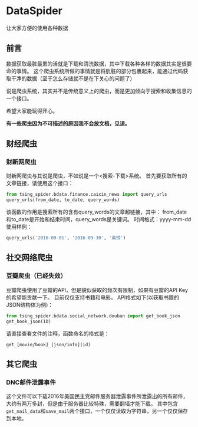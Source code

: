 # DataSpider
让大家方便的使用各种数据

## 前言
数据获取最脏最累的活就是下载和清洗数据，其中下载各种各样的数据其实是很要命的事情。
这个爬虫系统所做的事情就是将肮脏的部分包裹起来，能通过代码获取干净的数据（至于怎么存储就不是在下关心的问题了）

说是爬虫系统，其实并不是传统意义上的爬虫，而是更加倾向于搜索和收集信息的一个接口。

希望大家能玩得开心。

**有一些爬虫因为不可描述的原因我不会放文档，见谅。**

## 财经爬虫
### 财新网爬虫
财新网爬虫与其说是爬虫，不如说是一个<搜索-下载>系统。
首先要获取所有的文章链接，请使用这个接口：
```python
from tsing_spider.bdata.finance.caixin_news import query_urls
query_urls(from_date, to_date, query_words)
```
该函数的作用是搜索所有的含有query_words的文章超链接，其中：
from_date和to_date是开始和结束时间，query_words是关键词。
时间格式：yyyy-mm-dd
使用样例：
```python
query_urls('2016-09-01', '2016-09-30', '英镑')
```

## 社交网络爬虫
### 豆瓣爬虫（已经失效）
豆瓣爬虫使用了豆瓣的API，但是貌似获取的频次有限制，如果有豆瓣的API Key的希望能贡献一下。
目前仅仅支持书籍和电影。
API格式如下(以获取书籍的JSON结构体为例)：
```python
from tsing_spider.bdata.social_network.douban import get_book_json
get_book_json(ID)
```
请直接查看文件的注释，函数命名的格式是：

`get_[movie/book]_[json/info](id)`

## 其它爬虫
### DNC邮件泄露事件
这个文件可以下载2016年美国民主党邮件服务器泄露事件所泄露出的所有邮件，大约有两万多封，但是由于服务器比较特殊，需要翻墙才能下载。
其中包含`get_mail_data`和`save_mail`两个接口，一个仅仅读取为字符串，另一个仅仅保存到本地。
